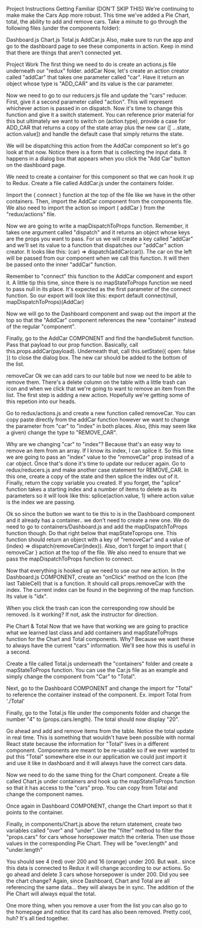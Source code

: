 Project Instructions
Getting Familiar (DON'T SKIP THIS)
We're continuing to make make the Cars App more robust. This time we've added a Pie Chart, total, the ability to add and remove cars. Take a minute to go through the following files (under the components folder):

Dashboard.js
Chart.js
Total.js
AddCar.js
Also, make sure to run the app and go to the dashboard page to see these components in action. Keep in mind that there are things that aren't connected yet.

Project Work
The first thing we need to do is create an actions.js file underneath our "redux" folder.
addCar
Now, let's create an action creator called "addCar" that takes one parameter called "car". Have it return an object whose type is "ADD_CAR" and its value is the car parameter.

Now we need to go to our reducers.js file and update the "cars" reducer. First, give it a second parameter called "action". This will represent whichever action is passed in on dispatch. Now it's time to change this function and give it a switch statement. You can reference prior material for this but ultimately we want to switch on (action.type), provide a case for ADD_CAR that returns a copy of the state array plus the new car ([ ...state, action.value]) and handle the default case that simply returns the state.

We will be dispatching this action from the AddCar component so let's go look at that now. Notice there is a form that is collecting the input data. It happens in a dialog box that appears when you click the "Add Car" button on the dashboard page.

We need to create a container for this component so that we can hook it up to Redux. Create a file called AddCar.js under the containers folder.

Import the { connect } function at the top of the file like we have in the other containers. Then, import the AddCar component from the components file. We also need to import the action so import { addCar } from the "redux/actions" file.

Now we are going to write a mapDispatchToProps function. Remember, it takes one argument called "dispatch" and it returns an object whose keys are the props you want to pass. For us we will create a key called "addCar" and we'll set its value to a function that dispatches our "addCar" action creator. It looks like this: (car) => dispatch(addCar(car)). The car on the left will be passed from our component when we call this function. It will then be passed onto the inner "addCar" function.

Remember to "connect" this function to the AddCar component and export it. A little tip this time, since there is no mapStateToProps function we need to pass null in its place. It's expected as the first parameter of the connect function. So our export will look like this: export default connect(null, mapDispatchToProps)(AddCar)

Now we will go to the Dashboard component and swap out the import at the top so that the "AddCar" component references the new "container" instead of the regular "component".

Finally, go to the AddCar COMPONENT and find the handleSubmit function. Pass that payload to our prop function. Basically, call this.props.addCar(payload). Underneath that, call this.setState({ open: false }) to close the dialog box. The new car should be added to the bottom of the list.

removeCar
Ok we can add cars to our table but now we need to be able to remove them. There's a delete column on the table with a little trash can icon and when we click that we're going to want to remove an item from the list. The first step is adding a new action. Hopefully we're getting some of this repetion into our heads.

Go to redux/actions.js and create a new function called removeCar. You can copy paste directly from the addCar function however we want to change the parameter from "car" to "index" in both places. Also, (this may seem like a given) change the type to "REMOVE_CAR".

Why are we changing "car" to "index"? Because that's an easy way to remove an item from an array. If I know its index, I can splice it. So this time we are going to pass an "index" value to the "removeCar" prop instead of a car object.
Once that's done it's time to update our reducer again. Go to redux/reducers.js and make another case statement for REMOVE_CAR. In this one, create a copy of the state and then splice the index out of it. Finally, return the copy variable you created. If you forget, the "splice" function takes a starting index and a number of items to delete as its parameters so it will look like this: splice(action.value, 1) where action.value is the index we are passing.

Ok so since the button we want to tie this to is in the Dashboard component and it already has a container.. we don't need to create a new one. We do need to go to containers/Dashboard.js and add the mapDispatchToProps function though. Do that right below that mapStateToprops one. This function should return an object with a key of "removeCar" and a value of (index) => dispatch(removeCar(index)). Also, don't forget to import that { removeCar } action at the top of the file. We also need to ensure that we pass the mapDispatchToProps function to connect.

Now that everything is hooked up we need to use our new action. In the Dashboard.js COMPONENT, create an "onClick" method on the Icon (the last TableCell) that is a function. It should call props.removeCar with the index. The current index can be found in the beginning of the map function. Its value is "idx".

When you click the trash can icon the corresponding row should be removed. Is it working? If not, ask the instructor for direction.

Pie Chart & Total
Now that we have that working we are going to practice what we learned last class and add containers and mapStateToProps function for the Chart and Total components. Why? Because we want these to always have the current "cars" information. We'll see how this is useful in a second.

Create a file called Total.js underneath the "containers" folder and create a mapStateToProps function. You can use the Car.js file as an example and simply change the component from "Car" to "Total".

Next, go to the Dashboard COMPONENT and change the import for "Total" to reference the container instead of the component. Ex. import Total from './Total'

Finally, go to the Total.js file under the components folder and change the number "4" to {props.cars.length}. The total should now display "20".

Go ahead and add and remove items from the table. Notice the total update in real time. This is something that wouldn't have been possible with normal React state because the information for "Total" lives in a different component. Components are meant to be re-usable so if we ever wanted to put this "Total" somewhere else in our application we could just import it and use it like in dashboard and it will always have the correct cars data.

Now we need to do the same thing for the Chart component. Create a file called Chart.js under containers and hook up the mapStateToProps function so that it has access to the "cars" prop. You can copy from Total and change the component names.

Once again in Dashboard COMPONENT, change the Chart import so that it points to the container.

Finally, in components/Chart.js above the return statement, create two variables called "over" and "under". Use the "filter" method to filter the "props.cars" for cars whose horsepower match the criteria. Then use those values in the corresponding Pie Chart. They will be "over.length" and "under.length"

You should see 4 (red) over 200 and 16 (orange) under 200. But wait.. since this data is connected to Redux it will change according to our actions. So go ahead and delete 3 cars whose horsepower is under 200. Did you see the chart change? Again, since Dashboard, Chart and Total are all referencing the same data... they will always be in sync. The addition of the Pie Chart will always equal the total.

One more thing, when you remove a user from the list you can also go to the homepage and notice that its card has also been removed. Pretty cool, huh? It's all tied together.